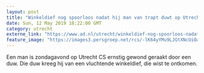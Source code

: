 ```yaml
---
layout: post
title: "Winkeldief nog spoorloos nadat hij man van trapt duwt op Utrecht CS"
date: Sun, 12 May 2019 18:22:00 GMT
category: utrecht
externe_link: "https://www.ad.nl/utrecht/winkeldief-nog-spoorloos-nadat-hij-man-van-trapt-duwt-op-utrecht-cs~a9e29d00/"
feature_image: "https://images3.persgroep.net/rcs/-lK64yYMu9LJGtXNcUiOaxuJugY/diocontent/114461721/_fitwidth/400/?appId=21791a8992982cd8da851550a453bd7f&quality=0.7"
---
```


Een man is zondagavond op Utrecht CS ernstig gewond geraakt door een duw. Die duw kreeg hij van een vluchtende winkeldief, die wist te ontkomen.
